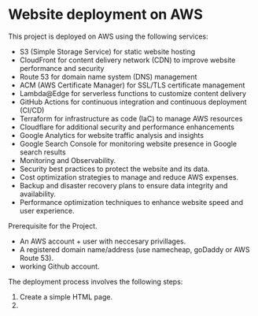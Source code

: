 Website deployment on AWS
=========================
This project is deployed on AWS using the following services:
- S3 (Simple Storage Service) for static website hosting
- CloudFront for content delivery network (CDN) to improve website performance and security
- Route 53 for domain name system (DNS) management
- ACM (AWS Certificate Manager) for SSL/TLS certificate management
- Lambda@Edge for serverless functions to customize content delivery
- GitHub Actions for continuous integration and continuous deployment (CI/CD)
- Terraform for infrastructure as code (IaC) to manage AWS resources
- Cloudflare for additional security and performance enhancements
- Google Analytics for website traffic analysis and insights
- Google Search Console for monitoring website presence in Google search results
- Monitoring and Observability.
- Security best practices to protect the website and its data.
- Cost optimization strategies to manage and reduce AWS expenses.
- Backup and disaster recovery plans to ensure data integrity and availability.
- Performance optimization techniques to enhance website speed and user experience.

Prerequisite for the Project.
- An AWS account + user with neccesary privillages.
- A registered domain name/address (use namecheap, goDaddy or AWS Route 53).
- working Github account.

The deployment process involves the following steps:
1. Create a simple HTML page.
2. 
